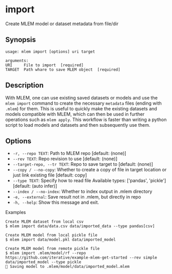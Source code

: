 # import

Create MLEM model or dataset metadata from file/dir

## Synopsis

```usage
usage: mlem import [options] uri target

arguments:
URI     File to import  [required]
TARGET  Path whare to save MLEM object  [required]
```

## Description

With MLEM, one can use existing saved datasets or models and use the `mlem import` command to create the necessary `metadata` files (ending with `.mlem`) for them. This is useful to quickly make the existing datasets and models compatible with MLEM, which can then be used in further operations such as `mlem apply`. This workflow is faster than writing a python script to load models and datasets and then subsequently use them.

## Options

- `-r, --repo TEXT`: Path to MLEM repo  [default: (none)]
- `--rev TEXT`: Repo revision to use  [default: (none)]
- `--target-repo, --tr TEXT`: Repo to save target to  [default: (none)]
- `--copy / --no-copy`: Whether to create a copy of file in target location or just link existing file  [default: copy]
- `--type TEXT`: Specify how to read file Available types: ['pandas', 'pickle']  [default: (auto infer)]
- `--index / --no-index`: Whether to index output in .mlem directory
- `-e, --external`: Save result not in .mlem, but directly in repo
- `-h, --help`: Show this message and exit.

Examples

```mlem
Create MLEM dataset from local csv
$ mlem import data/data.csv data/imported_data --type pandas[csv]

Create MLEM model from local pickle file
$ mlem import data/model.pkl data/imported_model

Create MLEM model from remote pickle file
$ mlem import .mlem/model/rf --repo https://github.com/iterative/example-mlem-get-started --rev simple data/imported_model --type pickle
💾 Saving model to .mlem/model/data/imported_model.mlem
```
